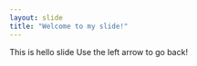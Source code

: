 ```yaml
---
layout: slide
title: "Welcome to my slide!"
---
```

This is hello slide
Use the left arrow to go back!
